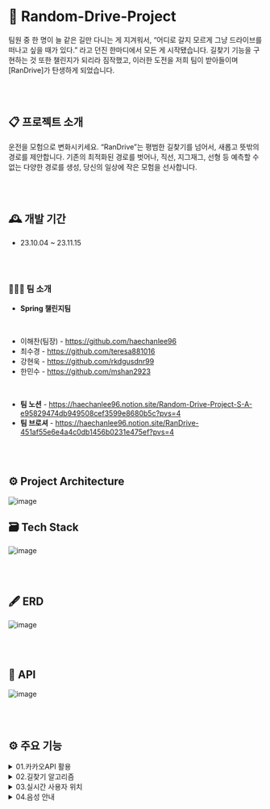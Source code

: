 # 🚗 Random-Drive-Project


팀원 중 한 명이 늘 같은 길만 다니는 게 지겨워서, “어디로 갈지 모르게 그냥 드라이브를 떠나고 싶을 때가 있다.” 라고 던진 한마디에서 모든 게 시작됐습니다. 길찾기 기능을 구현하는 것 또한 챌린지가 되리라 짐작했고, 이러한 도전을 저희 팀이 받아들이며 [RanDrive]가 탄생하게 되었습니다. 

<br>
<br>

## 📋 프로젝트 소개
운전을 모험으로 변화시키세요. “RanDrive”는 평범한 길찾기를 넘어서, 새롭고 뜻밖의 경로를 제안합니다. 기존의 최적화된 경로를 벗어나, 직선, 지그재그, 선형 등 예측할 수 없는 다양한 경로를 생성, 당신의 일상에 작은 모험을 선사합니다.

<br>
<br>

## 🕰️ 개발 기간
* 23.10.04 ~ 23.11.15

<br>
<br>

### 🧑‍🤝‍🧑 팀 소개
- **Spring 챌린지팀** 

<br>

- 이해찬(팀장) - https://github.com/haechanlee96
- 최수경 - https://github.com/teresa881016
- 강현욱 - https://github.com/rkdgusdnr99
- 한민수 - https://github.com/mshan2923
<br>

- **팀 노션** - https://haechanlee96.notion.site/Random-Drive-Project-S-A-e95829474db949508cef3599e8680b5c?pvs=4
- **팀 브로셔** - https://haechanlee96.notion.site/RanDrive-451af55e6e4a4c0db1456b0231e475ef?pvs=4

<br>
<br>

## ⚙️ Project Architecture

![image](https://github.com/Hanghae99-16-11-challenge/Random-Drive-Project/assets/131975479/f2d1e1a3-943c-47ab-8773-86a6c6cedee7)


## 🗃 Tech Stack

![image](https://github.com/Hanghae99-16-11-challenge/Random-Drive-Project/assets/131975479/25aeddfc-ed8d-4914-a300-166271d216d4)

<br>
<br>

## 🖋 ERD

![image](https://github.com/Hanghae99-16-11-challenge/Random-Drive-Project/assets/131975479/4f5f6851-13e3-4bc8-a640-76f03c03ac33)

<br>
<br>


## 🔎 API
![image](https://github.com/Hanghae99-16-11-challenge/Random-Drive-Project/assets/131975479/349d5fb0-ed08-49fb-ba06-b0a8628941b8)



<br>
<br>

## ⚙ 주요 기능

<details>
<summary>01.카카오API 활용</summary>
<div markdown="1">

- 사용자가 검색하는 실제 주소의 좌표를 정확하게 제공
- 키워드로 검색하는 경우, 주소와 장소명 제공
- 전국의 도로 데이터, 실시간 교통 정보 상태 등을 활용 가능
- 카카오api 길찾기 내부 알고리즘 활용 가능
  
</div>
</details>



<details>
<summary>02.길찾기 알고리즘</summary>
<div markdown="1">

- 실시간 도로 정보를 바탕으로 길찾기 경로 생성
- 경유지 좌표 정보를 가지고 랜덤 경로 생성
- 직선,평탄 지그재그 순환형 모양에 가까운 경로 생성
- 전체 경로 조회는 날짜,출발지,도착지 형태로 조회
- 상세 조회를 통해 같은 경로 안내
  
</div>
</details>



<details>
<summary>03.실시간 사용자 위치</summary>
<div markdown="1">

- 사용자 위치(gps)에 따른 거리계산 알고리즘 적용
- 사용자 위치에 따른 길찾기 가이드 제시
- 기존에 생성한 경로에서 일정 범위 이상 벗어나면 경로 재생성
  
</div>
</details>



<details>
<summary>04.음성 안내</summary>
<div markdown="1">

- TTS를 활용한 음성 가이드 제공
  
</div>
</details>












